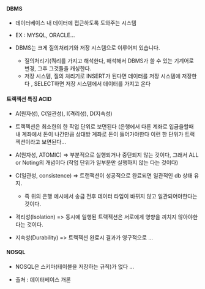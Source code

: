 #### DBMS

- 데이터베이스 내 데이터에 접근하도록 도와주는 시스템

- EX : MYSQL, ORACLE...

- DBMS는 크게 질의처리기와 저장 시스템으로 이루어져 있습니다. 

	 - 질의처리기(쿼리를 가지고 해석한다, 해석해서 DBMS가 쓸 수 있는 기계어로 변경, 그후 그것들을 캐싱한다. 
     - 저장 시스템, 질의 처리기로 INSERT가 된다면 데이터를 저장 시스템에 저장한다 , SELECT하면 저장 시스템에서 데이터를 가지고 온다 
     

#### 트랙젝션 특징 ACID

- A(원자성), C(일관성), I(격리성), D(지속성)

-  트랙젝션은 최소한의 한 작업 단위로 보면된다 (은행에서 다른 계좌로 입금을할때 내 계좌에서 돈이 나간만큼 상대방 계좌로 돈이 들어가야한다 이런 한 단위가 트랙젝션이라고 보면된다...


-  A(원자성, ATOMIC) => 부분적으로 실행되거나 중단되지 않는 것이다, 그래서 ALL or Noting의 개념이다 (작업 단위가 일부분만 실행하지 않는 다는 것이다)

- C(일관성, consistence) => 트랜잭션이 성공적으로 완료되면 일관적인 db 상태 유지. 
	- 즉 위의 은행 예시에서 송금 전후 데이터 타입이 바뀌지 않고 일관되어야한다는 것이다.
    
- 격리성(Isolation) => 동시에 일행된 트랙젝션은 서로에게 영향을 끼치지 않아야한다는 것이다. 


- 지속성(Durability) => 트랙젝션 완료시 결과가 영구적으로 ... 



####  NOSQL

- NOSQL은 스키마(테이블을 저장하는 규칙)가 없다 ... 


- 출처 : 데이터베이스 개론 